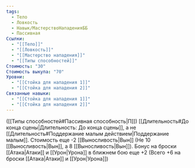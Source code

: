 ```yaml
---
tags:
  - Тело
  - Ловкость
  - Навык/МастерствоНападенияББ
  - Пассивная
Ссылки:
  - "[[Тело]]"
  - "[[Ловкость]]"
  - "[[Мастерство нападения]]"
  - "[[Типы способностей]]"
Стоимость: "30"
Стоимость выкупа: "70"
Уровни:
  - "[[Стойка для нападения 1]]"
  - "[[Стойка для нападения 2]]"
Связанные навыки:
  - "[[Стойка для нападения 1]]"
  - "[[Стойка для нападения 2]]"
---
```

([[Типы способностей#Пассивная способность|П]]) [[Длительность#До конца сцены|Длительность: До конца сцены]], а не [[Длительность#Поддержание малым действием|Поддержание малым]].
Стоимость еще -2 [[Выносливость|Вын]] (Не 10 [[Выносливость|Вын]], а 8 [[Выносливость|Вын]]).
Бонус на броски [[Атака|Атаки]] и [[Урон|Урона]] в ближнем бою еще +2 (Всего +6 на броски [[Атака|Атаки]] и [[Урон|Урона]])